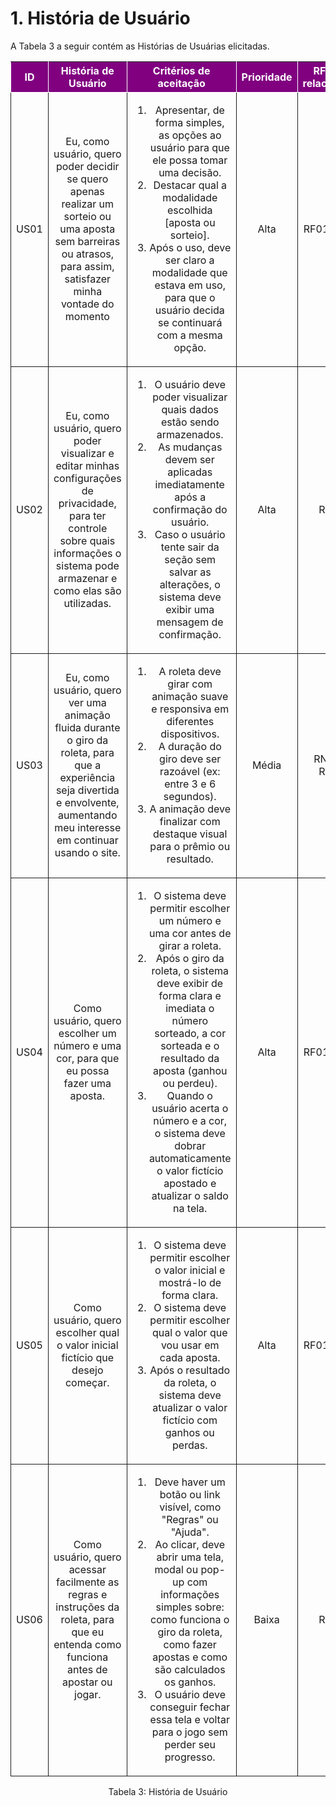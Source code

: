 # 1. História de Usuário

A Tabela 3 a seguir contém as Histórias de Usuárias elicitadas. 

<table>
    <thead>
        <tr style="background-color: purple; color: white" >
            <th style="border-style:solid;border-width:1px;text-align:center">ID</th>
            <th style="border-style:solid;border-width:1px;text-align:center">História de Usuário</th>
            <th style="border-style:solid;border-width:1px;text-align:center">Critérios de aceitação</th>
            <th style="border-style:solid;border-width:1px;text-align:center">Prioridade</th>
            <th style="border-style:solid;border-width:1px;text-align:center">RF/RNF relacionado</th>
        </tr>
    </thead>
    <tbody>
        <tr>
            <td style="border-style:solid;border-width:1px;text-align:center;vertical-align:middle">US01</td>
            <td style="border-style:solid;border-width:1px;text-align:center;vertical-align:middle">Eu, como usuário, quero poder decidir se quero apenas realizar um sorteio ou uma aposta sem barreiras ou atrasos, para assim, satisfazer minha vontade do momento</td>
            <td style="border-style:solid;border-width:1px;text-align:center;vertical-align:middle">
              <ol>
                <li>Apresentar, de forma simples, as opções ao usuário para que ele possa tomar uma decisão.</li>
                <li>Destacar qual a modalidade escolhida [aposta ou sorteio].</li>
                <li>Após o uso, deve ser claro a modalidade que estava em uso, para que o usuário decida se continuará com a mesma opção.</li>
              </ol>
            </td>
            <td style="border-style:solid;border-width:1px;text-align:center;vertical-align:middle">Alta</td>
            <td style="border-style:solid;border-width:1px;text-align:center;vertical-align:middle">RF01, RF05</td>
        </tr>
        <tr>
            <td style="border-style:solid;border-width:1px;text-align:center;vertical-align:middle">US02</td>
            <td style="border-style:solid;border-width:1px;text-align:center;vertical-align:middle">Eu, como usuário, quero poder visualizar e editar minhas configurações de privacidade, para ter controle sobre quais informações o sistema pode armazenar e como elas são utilizadas.</td>
            <td style="border-style:solid;border-width:1px;text-align:center;vertical-align:middle">
              <ol>
                <li>O usuário deve poder visualizar quais dados estão sendo armazenados.</li>
                <li>As mudanças devem ser aplicadas imediatamente após a confirmação do usuário.</li>
                <li>Caso o usuário tente sair da seção sem salvar as alterações, o sistema deve exibir uma mensagem de confirmação.</li>
              </ol>
            </td>
            <td style="border-style:solid;border-width:1px;text-align:center;vertical-align:middle">Alta</td>
            <td style="border-style:solid;border-width:1px;text-align:center;vertical-align:middle">RF06</td>
        </tr>
        <tr>
            <td style="border-style:solid;border-width:1px;text-align:center;vertical-align:middle">US03</td>
            <td style="border-style:solid;border-width:1px;text-align:center;vertical-align:middle">Eu, como usuário, quero ver uma animação fluida durante o giro da roleta, para que a experiência seja divertida e envolvente, aumentando meu interesse em continuar usando o site.</td>
            <td style="border-style:solid;border-width:1px;text-align:center;vertical-align:middle">
              <ol>
                <li>A roleta deve girar com animação suave e responsiva em diferentes dispositivos.</li>
                <li>A duração do giro deve ser razoável (ex: entre 3 e 6 segundos).</li>
                <li>A animação deve finalizar com destaque visual para o prêmio ou resultado.</li>
              </ol>
            </td>
            <td style="border-style:solid;border-width:1px;text-align:center;vertical-align:middle">Média</td>
            <td style="border-style:solid;border-width:1px;text-align:center;vertical-align:middle">RNF03, RF03</td>
        </tr>
        <tr>
            <td style="border-style:solid;border-width:1px;text-align:center;vertical-align:middle">US04</td>
            <td style="border-style:solid;border-width:1px;text-align:center;vertical-align:middle">Como usuário, quero escolher um número e uma cor, para que eu possa fazer uma aposta.</td>
            <td style="border-style:solid;border-width:1px;text-align:center;vertical-align:middle">
              <ol>
                <li>O sistema deve permitir escolher um número e uma cor antes de girar a roleta.</li>
                <li>Após o giro da roleta, o sistema deve exibir de forma clara e imediata o número sorteado, a cor sorteada e o resultado da aposta (ganhou ou perdeu).</li>
                <li>Quando o usuário acerta o número e a cor, o sistema deve dobrar automaticamente o valor fictício apostado e atualizar o saldo na tela.</li>
              </ol>
            </td>
            <td style="border-style:solid;border-width:1px;text-align:center;vertical-align:middle">Alta</td>
            <td style="border-style:solid;border-width:1px;text-align:center;vertical-align:middle">RF01, RF02</td>
        </tr>
        <tr>
            <td style="border-style:solid;border-width:1px;text-align:center;vertical-align:middle">US05</td>
            <td style="border-style:solid;border-width:1px;text-align:center;vertical-align:middle">Como usuário, quero escolher qual o valor inicial fictício que desejo começar.</td>
            <td style="border-style:solid;border-width:1px;text-align:center;vertical-align:middle">
              <ol>
                <li>O sistema deve permitir escolher o valor inicial e mostrá-lo de forma clara.</li>
                <li>O sistema deve permitir escolher qual o valor que vou usar em cada aposta.</li>
                <li>Após o resultado da roleta, o sistema deve atualizar o valor fictício com ganhos ou perdas.</li>
              </ol>
            </td>
            <td style="border-style:solid;border-width:1px;text-align:center;vertical-align:middle">Alta</td>
            <td style="border-style:solid;border-width:1px;text-align:center;vertical-align:middle">RF01, RF02</td>
        </tr>
        <tr>
            <td style="border-style:solid;border-width:1px;text-align:center;vertical-align:middle">US06</td>
            <td style="border-style:solid;border-width:1px;text-align:center;vertical-align:middle">Como usuário, quero acessar facilmente as regras e instruções da roleta, para que eu entenda como funciona antes de apostar ou jogar.</td>
            <td style="border-style:solid;border-width:1px;text-align:center;vertical-align:middle">
              <ol>
                <li>Deve haver um botão ou link visível, como "Regras" ou "Ajuda".</li>
                <li>Ao clicar, deve abrir uma tela, modal ou pop-up com informações simples sobre: como funciona o giro da roleta, como fazer apostas e como são calculados os ganhos.</li>
                <li>O usuário deve conseguir fechar essa tela e voltar para o jogo sem perder seu progresso.</li>
              </ol>
            </td>
            <td style="border-style:solid;border-width:1px;text-align:center;vertical-align:middle">Baixa</td>
            <td style="border-style:solid;border-width:1px;text-align:center;vertical-align:middle">RF07</td>
        </tr>
    </tbody>
</table>

<div style="text-align: center">
<p>Tabela 3: História de Usuário</p>
</div>
